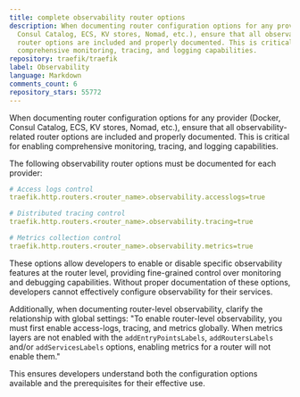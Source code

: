```yaml
---
title: complete observability router options
description: When documenting router configuration options for any provider (Docker,
  Consul Catalog, ECS, KV stores, Nomad, etc.), ensure that all observability-related
  router options are included and properly documented. This is critical for enabling
  comprehensive monitoring, tracing, and logging capabilities.
repository: traefik/traefik
label: Observability
language: Markdown
comments_count: 6
repository_stars: 55772
---
```


When documenting router configuration options for any provider (Docker, Consul Catalog, ECS, KV stores, Nomad, etc.), ensure that all observability-related router options are included and properly documented. This is critical for enabling comprehensive monitoring, tracing, and logging capabilities.

The following observability router options must be documented for each provider:

```yaml
# Access logs control
traefik.http.routers.<router_name>.observability.accesslogs=true

# Distributed tracing control  
traefik.http.routers.<router_name>.observability.tracing=true

# Metrics collection control
traefik.http.routers.<router_name>.observability.metrics=true
```

These options allow developers to enable or disable specific observability features at the router level, providing fine-grained control over monitoring and debugging capabilities. Without proper documentation of these options, developers cannot effectively configure observability for their services.

Additionally, when documenting router-level observability, clarify the relationship with global settings: "To enable router-level observability, you must first enable access-logs, tracing, and metrics globally. When metrics layers are not enabled with the `addEntryPointsLabels`, `addRoutersLabels` and/or `addServicesLabels` options, enabling metrics for a router will not enable them."

This ensures developers understand both the configuration options available and the prerequisites for their effective use.